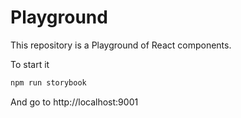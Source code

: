 # Playground

This repository is a Playground of React components.

To start it

```sh
npm run storybook
```

And go to http://localhost:9001
